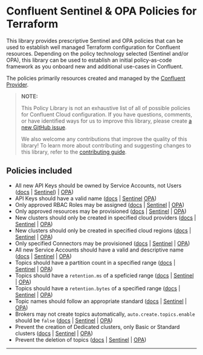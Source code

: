 # Confluent Sentinel & OPA Policies for Terraform

This library provides prescriptive Sentinel and OPA policies that can be used
to establish well managed Terraform configuration for Confluent resources.
Depending on the policy technology selected (Sentinel and/or OPA), this library
can be used to establish an initial policy-as-code framework as you onboard new
and additional use-cases in Confluent.

The policies primarily resources created and managed by the [Confluent Provider](https://registry.terraform.io/providers/confluentinc/confluent/latest).

> **NOTE:**
>
> This Policy Library is not an exhaustive list of all of possible policies for
> Confluent Cloud configuration.  If you have questions, comments, or have
> identified ways for us to improve this library, please create [a new GitHub
> issue](https://github.com/confluentinc/policy-library-confluent-terraform/issues/new/choose).
>
> We also welcome any contributions that improve the quality of this library!
> To learn more about contributing and suggesting changes to this library,
> refer to the [contributing
> guide](https://github.com/confluentinc/policy-library-confluent-terraform/blob/main/CONTRIBUTING.md).

## Policies included

- All new API Keys should be owned by Service Accounts, not Users ([docs](https://github.com/confluentinc/policy-library-confluent-terraform/blob/master/docs/policies/allow_apikey_owned_by_service_account.md) | [Sentinel](https://github.com/confluentinc/policy-library-confluent-terraform/blob/master/policies/allow_apikey_owned_by_service_account/allow_apikey_owned_by_service_account.sentinel)) | [OPA](https://github.com/confluentinc/policy-library-confluent-terraform/blob/master/policies/allow_apikey_owned_by_service_account/allow_apikey_owned_by_service_account.rego))
- API Keys should have a valid name ([docs](https://github.com/confluentinc/policy-library-confluent-terraform/blob/master/docs/policies/allow_apikey_valid_name.md) | [Sentinel](https://github.com/confluentinc/policy-library-confluent-terraform/blob/master/policies/allow_apikey_valid_name/allow_apikey_valid_name.sentinel) [OPA](https://github.com/confluentinc/policy-library-confluent-terraform/blob/master/policies/allow_apikey_valid_name/allow_apikey_valid_name.rego))
- Only approved RBAC Roles may be assigned ([docs](https://github.com/confluentinc/policy-library-confluent-terraform/blob/master/docs/policies/allow_approved_rbac.md) | [Sentinel](https://github.com/confluentinc/policy-library-confluent-terraform/blob/master/policies/allow_approved_rbac/allow_approved_rbac.sentinel) | [OPA](https://github.com/confluentinc/policy-library-confluent-terraform/blob/master/policies/allow_approved_rbac/allow_approved_rbac.rego))
- Only approved resources may be provisioned ([docs](https://github.com/confluentinc/policy-library-confluent-terraform/blob/master/docs/policies/allow_approved_resources.md) | [Sentinel](https://github.com/confluentinc/policy-library-confluent-terraform/blob/master/policies/allow_approved_resources/allow_approved_resources.sentinel) | [OPA](https://github.com/confluentinc/policy-library-confluent-terraform/blob/master/policies/allow_approved_resources/allow_approved_resources.rego))
- New clusters should only be created in specified cloud providers ([docs](https://github.com/confluentinc/policy-library-confluent-terraform/blob/master/docs/policies/allow_clusters_in_approved_clouds.md) | [Sentinel](https://github.com/confluentinc/policy-library-confluent-terraform/blob/master/policies/allow_clusters_in_approved_clouds/allow_clusters_in_approved_clouds.sentinel) | [OPA](https://github.com/confluentinc/policy-library-confluent-terraform/blob/master/policies/allow_clusters_in_approved_clouds/allow_clusters_in_approved_clouds.rego))
- New clusters should only be created in specified cloud regions ([docs](https://github.com/confluentinc/policy-library-confluent-terraform/blob/master/docs/policies/allow_clusters_in_approved_regions.md) | [Sentinel](https://github.com/confluentinc/policy-library-confluent-terraform/blob/master/policies/allow_clusters_in_approved_regions/allow_clusters_in_approved_regions.sentinel) | [OPA](https://github.com/confluentinc/policy-library-confluent-terraform/blob/master/policies/allow_clusters_in_approved_regions/allow_clusters_in_approved_regions.rego))
- Only specified Connectors may be provisioned ([docs](https://github.com/confluentinc/policy-library-confluent-terraform/blob/master/docs/policies/allow_connectors_approved.md) | [Sentinel](https://github.com/confluentinc/policy-library-confluent-terraform/blob/master/policies/allow_connectors_approved/allow_connectors_approved.sentinel) | [OPA](https://github.com/confluentinc/policy-library-confluent-terraform/blob/master/policies/allow_connectors_approved/allow_connectors_approved.rego))
- All new Service Accounts should have a valid and descriptive name ([docs](https://github.com/confluentinc/policy-library-confluent-terraform/blob/master/docs/policies/allow_service_account_valid_name.md) | [Sentinel](https://github.com/confluentinc/policy-library-confluent-terraform/blob/master/policies/allow_service_account_valid_name/allow_service_account_valid_name.sentinel) | [OPA](https://github.com/confluentinc/policy-library-confluent-terraform/blob/master/policies/allow_service_account_valid_name/allow_service_account_valid_name.rego))
- Topics should have a partition count in a specified range ([docs](https://github.com/confluentinc/policy-library-confluent-terraform/blob/master/docs/policies/allow_topic_custom_partition_count.md) | [Sentinel](https://github.com/confluentinc/policy-library-confluent-terraform/blob/master/policies/allow_topic_custom_partition_count/allow_topic_custom_partition_count.sentinel) | [OPA](https://github.com/confluentinc/policy-library-confluent-terraform/blob/master/policies/allow_topic_custom_partition_count/allow_topic_custom_partition_count.rego))
- Topics should have a `retention.ms` of a speficied range ([docs](https://github.com/confluentinc/policy-library-confluent-terraform/blob/master/docs/policies/allow_topic_custom_retention_period.md) | [Sentinel](https://github.com/confluentinc/policy-library-confluent-terraform/blob/master/policies/allow_topic_custom_retention_period/allow_topic_custom_retention_period.sentinel) | [OPA](https://github.com/confluentinc/policy-library-confluent-terraform/blob/master/policies/allow_topic_custom_retention_period/allow_topic_custom_retention_period.rego))
- Topics should have a `retention.bytes` of a specified range ([docs](https://github.com/confluentinc/policy-library-confluent-terraform/blob/master/docs/policies/allow_topic_custom_retention_size.md) | [Sentinel](https://github.com/confluentinc/policy-library-confluent-terraform/blob/master/policies/allow_topic_custom_retention_size/allow_topic_custom_retention_size.sentinel) | [OPA](https://github.com/confluentinc/policy-library-confluent-terraform/blob/master/policies/allow_topic_custom_retention_size/allow_topic_custom_retention_size.rego))
- Topic names should follow an appropriate standard ([docs](https://github.com/confluentinc/policy-library-confluent-terraform/blob/master/docs/policies/allow_topic_valid_name.md) | [Sentinel](https://github.com/confluentinc/policy-library-confluent-terraform/blob/master/policies/allow_topic_valid_name/allow_topic_valid_name.sentinel) | [OPA](https://github.com/confluentinc/policy-library-confluent-terraform/blob/master/policies/allow_topic_valid_name/allow_topic_valid_name.rego))
- Brokers may not create topics automatically, `auto.create.topics.enable` should be `false` ([docs](https://github.com/confluentinc/policy-library-confluent-terraform/blob/master/docs/policies/deny_auto_create_topics.md) | [Sentinel](https://github.com/confluentinc/policy-library-confluent-terraform/blob/master/policies/deny_auto_create_topics/deny_auto_create_topics.sentinel) | [OPA](https://github.com/confluentinc/policy-library-confluent-terraform/blob/master/policies/deny_auto_create_topics/deny_auto_create_topics.rego))
- Prevent the creation of Dedicated clusters, only Basic or Standard clusters ([docs](https://github.com/confluentinc/policy-library-confluent-terraform/blob/master/docs/policies/deny_dedicated_cluster_creation.md) | [Sentinel](https://github.com/confluentinc/policy-library-confluent-terraform/blob/master/policies/deny_dedicated_cluster_creation/deny_dedicated_cluster_creation.sentinel) | [OPA](https://github.com/confluentinc/policy-library-confluent-terraform/blob/master/policies/deny_dedicated_cluster_creation/deny_dedicated_cluster_creation.rego))
- Prevent the deletion of topics ([docs](https://github.com/confluentinc/policy-library-confluent-terraform/blob/master/docs/policies/deny_topic_deletion.md) | [Sentinel](https://github.com/confluentinc/policy-library-confluent-terraform/blob/master/policies/deny_topic_deletion/deny_topic_deletion.sentinel) | [OPA](https://github.com/confluentinc/policy-library-confluent-terraform/blob/master/policies/deny_topic_deletion/deny_topic_deletion.rego))

---
